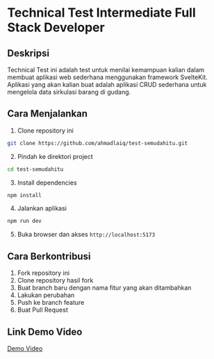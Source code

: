 # Technical Test Intermediate Full Stack Developer

## Deskripsi
Technical Test ini adalah test untuk menilai kemampuan kalian dalam membuat aplikasi web sederhana menggunakan framework SvelteKit. Aplikasi yang akan kalian buat adalah aplikasi CRUD sederhana untuk mengelola data sirkulasi barang di gudang.

## Cara Menjalankan
1. Clone repository ini
```bash
git clone https://github.com/ahmadlaiq/test-semudahitu.git
```
2. Pindah ke direktori project
```bash
cd test-semudahitu
```
3. Install dependencies
```bash
npm install
```
4. Jalankan aplikasi
```bash
npm run dev
```
5. Buka browser dan akses `http://localhost:5173`

## Cara Berkontribusi
1. Fork repository ini
2. Clone repository hasil fork
3. Buat branch baru dengan nama fitur yang akan ditambahkan
4. Lakukan perubahan
5. Push ke branch feature
6. Buat Pull Request

## Link Demo Video
[Demo Video](https://www.youtube.com/watch?v=J1jYl1Hm6qY)
